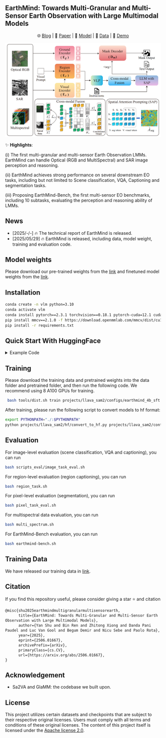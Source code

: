 
## EarthMind: Towards Multi-Granular and Multi-Sensor Earth Observation with Large Multimodal Models
<p align="center">
    🌐 <a href="" target="_blank">Blog</a> | 📃 <a href="https://arxiv.org/abs/2506.01667" target="_blank">Paper</a> | 🤗 <a href="https://huggingface.co/sy1998/EarthMind-4B" target="_blank">Model</a> |  🤗 <a href="https://huggingface.co/datasets/sy1998/EarthMind-data" target="_blank">Data</a> |  🎥 <a href="" target="_blank">Demo</a>

</p>

<p align="center">
    <img src="./asset/pipeline.png" width="900">
</p>




✨ **Highlights**:

(i) The first multi-granular and multi-sensor Earth Observation LMMs. EarthMind can handle Optical (RGB and MultiSpectral) and SAR image perception and reasoning.

(ii) EarthMind achieves strong performance on several downstream EO tasks, including but not limited to Scene classification, VQA, Captioning and segmentation tasks. 

(iii) Proposing EarthMind-Bench, the first multi-sensor EO benchmarks, including 10 subtasks, evaluating the perception and reasoning ability of LMMs.



## News
- [2025/-/-] 🔥 The technical report of EarthMind is released.
- [2025/05/29] 🔥 EarthMind is released,  including data, model weight, training and evaluation code. 

## Model weights
Please download our pre-trained weights from the [link](https://huggingface.co/sy1998/EarthMind-Pretrain) and finetuned model weights from the [link](https://huggingface.co/sy1998/EarthMind-4B). 
  
## Installation 
```bash
conda create -n vlm python=3.10
conda activate vlm
conda install pytorch==2.3.1 torchvision==0.18.1 pytorch-cuda=12.1 cuda -c pytorch  -c "nvidia/label/cuda-12.1.0" -c "nvidia/label/cuda-12.1.1"
pip install mmcv==2.1.0 -f https://download.openmmlab.com/mmcv/dist/cu121/torch2.3/index.html
pip install -r requirements.txt
```

## Quick Start With HuggingFace

<details>
    <summary>Example Code</summary>
    
```python
import argparse
import os

from PIL import Image
from transformers import AutoModelForCausalLM, AutoTokenizer

import cv2
try:
    from mmengine.visualization import Visualizer
except ImportError:
    Visualizer = None
    print("Warning: mmengine is not installed, visualization is disabled.")


def parse_args():
    parser = argparse.ArgumentParser(description='Video Reasoning Segmentation')
    parser.add_argument('--image_folder', default="demo_images", help='Path to image file')
    parser.add_argument('--model_path', default="/scqian/EarthMind-4B")
    parser.add_argument('--work-dir', default="result", help='The dir to save results.')
    parser.add_argument('--text', type=str, default="<image>Please segment the left chimney.")
    parser.add_argument('--select', type=int, default=-1)
    args = parser.parse_args()
    return args


def visualize(pred_mask, image_path, work_dir):
    visualizer = Visualizer()
    img = cv2.imread(image_path)
    visualizer.set_image(img)
    visualizer.draw_binary_masks(pred_mask, colors='g', alphas=0.4)
    visual_result = visualizer.get_image()

    output_path = os.path.join(work_dir, os.path.basename(image_path))
    cv2.imwrite(output_path, visual_result)

if __name__ == "__main__":
    cfg = parse_args()
    model_path = cfg.model_path
    model = AutoModelForCausalLM.from_pretrained(
        model_path,
        torch_dtype="auto",
        device_map="cuda:0",
        trust_remote_code=True
    )

    tokenizer = AutoTokenizer.from_pretrained(
        model_path,
        trust_remote_code=True
    )

    image_files = []
    image_paths = []
    image_extensions = {".jpg", ".jpeg", ".png", ".bmp", ".gif", ".tiff"}
    for filename in sorted(list(os.listdir(cfg.image_folder))):
        if os.path.splitext(filename)[1].lower() in image_extensions:
            image_files.append(filename)
            image_paths.append(os.path.join(cfg.image_folder, filename))

    vid_frames = []
    for img_path in image_paths:
        img = Image.open(img_path).convert('RGB')
        vid_frames.append(img)


    if cfg.select > 0:
        img_frame = vid_frames[cfg.select - 1]

        print(f"Selected frame {cfg.select}")
        print(f"The input is:\n{cfg.text}")
        result = model.predict_forward(
            image=img_frame,
            text=cfg.text,
            tokenizer=tokenizer,
        )
    else:
        print("##########",vid_frames[0])
        print(f"The input is:\n{cfg.text}")
        result = model.predict_forward(
            video=vid_frames,
            text=cfg.text,
            tokenizer=tokenizer,
        )

    prediction = result['prediction']
    print(f"The output is:\n{prediction}")

    if '[SEG]' in prediction and Visualizer is not None:
        _seg_idx = 0
        pred_masks = result['prediction_masks'][_seg_idx]
        for frame_idx in range(len(vid_frames)):
            pred_mask = pred_masks[frame_idx]
            if cfg.work_dir:
                os.makedirs(cfg.work_dir, exist_ok=True)
                visualize(pred_mask, image_paths[frame_idx], cfg.work_dir)
            else:
                os.makedirs('./temp_visualize_results', exist_ok=True)
                visualize(pred_mask, image_paths[frame_idx], './temp_visualize_results')
    else:
        pass
```
</details>


## Training
Please download the training data and pretrained weights into the data folder and pretrained folder, and then run the following code. We recommend using 8 A100 GPUs for training. 
```bash
 bash tools/dist.sh train projects/llava_sam2/configs/earthmind_4b_sft.py 8
```

After training, please run the following script to convert models to hf format:
```bash
export PYTHONPATH="./:$PYTHONPATH"
python projects/llava_sam2/hf/convert_to_hf.py projects/llava_sam2/configs/earthmind_4b_sft.py --pth-model work_dirs/earthmind_4b_sft/iter_252380.pth --save-path your_model_path
```

## Evaluation
For image-level evaluation (scene classification, VQA and captioning), you can run 
```bash
bash scripts_eval/image_task_eval.sh
```
For region-level evaluation (region captioning), you can run 
```bash
bash region_task.sh
```
For pixel-level evaluation (segmentation), you can run 
```bash
bash pixel_task_eval.sh
```
For multispectral data evaluation, you can run 
```bash
bash multi_spectrum.sh
```
For EarthMind-Bench evaluation, you can run 
```bash
bash earthmind-bench.sh
```




## Training Data
We have released our training data in [link](https://huggingface.co/datasets/sy1998/EarthMind-data).

## Citation
If you find this repository useful, please consider giving a star :star: and citation

```
@misc{shu2025earthmindmultigranularmultisensorearth,
      title={EarthMind: Towards Multi-Granular and Multi-Sensor Earth Observation with Large Multimodal Models}, 
      author={Yan Shu and Bin Ren and Zhitong Xiong and Danda Pani Paudel and Luc Van Gool and Begum Demir and Nicu Sebe and Paolo Rota},
      year={2025},
      eprint={2506.01667},
      archivePrefix={arXiv},
      primaryClass={cs.CV},
      url={https://arxiv.org/abs/2506.01667}, 
}
```

## Acknowledgement
- Sa2VA and GlaMM: the codebase we built upon. 

## License
This project utilizes certain datasets and checkpoints that are subject to their respective original licenses. Users must comply with all terms and conditions of these original licenses.
The content of this project itself is licensed under the [Apache license 2.0](./LICENSE).




